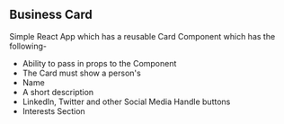  ## Business Card
Simple React App which has a reusable Card Component which has the following-

 - Ability to pass in props to the Component
 - The Card must show a person's
 - Name
 - A short description
 - LinkedIn, Twitter and other Social Media Handle buttons
 - Interests Section
